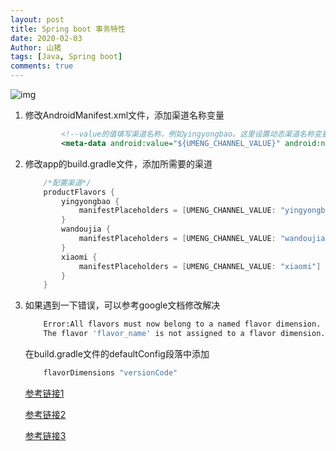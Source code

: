 ```yaml
---
layout: post
title: Spring boot 事务特性
date: 2020-02-03
Author: 山猪
tags: [Java, Spring boot]
comments: true
---
```

![img](https://www.javainuse.com/boot-66-18.JPG)

<!-- more -->

1. 修改AndroidManifest.xml文件，添加渠道名称变量

    ```xml
            <!--value的值填写渠道名称，例如yingyongbao。这里设置动态渠道名称变量-->
            <meta-data android:value="${UMENG_CHANNEL_VALUE}" android:name="UMENG_CHANNEL"/>
    ```

2. 修改app的build.gradle文件，添加所需要的渠道

    ```java
        /*配置渠道*/
        productFlavors {
            yingyongbao {
                manifestPlaceholders = [UMENG_CHANNEL_VALUE: "yingyongbao"]
            }
            wandoujia {
                manifestPlaceholders = [UMENG_CHANNEL_VALUE: "wandoujia"]
            }
            xiaomi {
                manifestPlaceholders = [UMENG_CHANNEL_VALUE: "xiaomi"]
            }
        }
    ```
3. 如果遇到一下错误，可以参考google文档修改解决

    ```bash
        Error:All flavors must now belong to a named flavor dimension.
        The flavor 'flavor_name' is not assigned to a flavor dimension.
    ```
    在build.gradle文件的defaultConfig段落中添加

    ```java
        flavorDimensions "versionCode"
    ```


    [参考链接1](https://developer.android.com/studio/build/build-variants?utm_source=android-studio#product-flavors "Google's document")  

    [参考链接2](https://www.cnblogs.com/WUXIAOCHANG/p/10683942.html "cnblogs's document")  
    
    [参考链接3](https://www.jianshu.com/p/e4da2f477cd8 "jianshu's document")